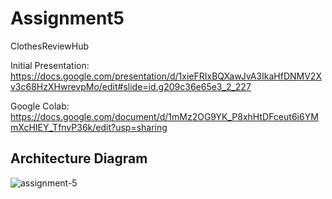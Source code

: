# Assignment5
ClothesReviewHub

Initial Presentation: https://docs.google.com/presentation/d/1xieFRIxBQXawJvA3IkaHfDNMV2Xv3c68HzXHwrevpMo/edit#slide=id.g209c36e65e3_2_227

Google Colab: https://docs.google.com/document/d/1mMz2OG9YK_P8xhHtDFceut6i6YMmXcHIEY_TfnvP36k/edit?usp=sharing

## Architecture Diagram
![assignment-5](https://user-images.githubusercontent.com/91744801/230576197-35a62a95-bed5-493a-81bf-ce0d9b7887f2.png)
